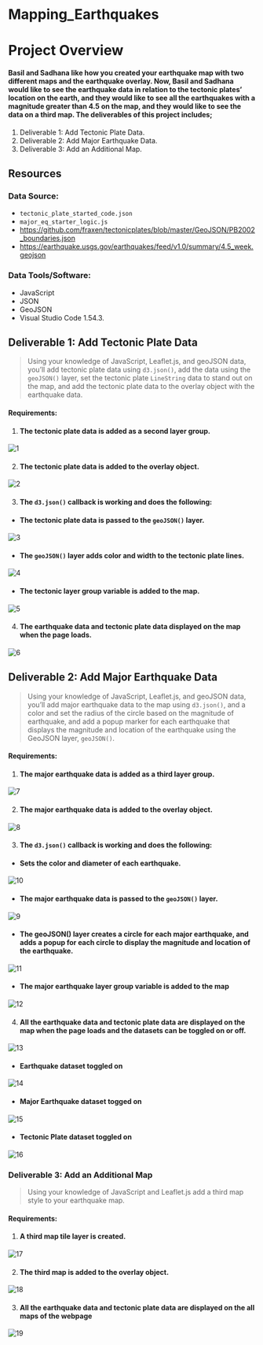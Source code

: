 # Mapping_Earthquakes
# Project Overview
#### Basil and Sadhana like how you created your earthquake map with two different maps and the earthquake overlay. Now, Basil and Sadhana would like to see the earthquake data in relation to the tectonic plates’ location on the earth, and they would like to see all the earthquakes with a magnitude greater than 4.5 on the map, and they would like to see the data on a third map. The deliverables of this project includes;
1. Deliverable 1: Add Tectonic Plate Data.
2. Deliverable 2: Add Major Earthquake Data.
3. Deliverable 3: Add an Additional Map.

## Resources
### Data Source: 
- `tectonic_plate_started_code.json` 
- `major_eq_starter_logic.js`
- [](url)https://github.com/fraxen/tectonicplates/blob/master/GeoJSON/PB2002_boundaries.json
- [](url)https://earthquake.usgs.gov/earthquakes/feed/v1.0/summary/4.5_week.geojson

### Data Tools/Software: 
- JavaScript
- JSON
- GeoJSON
- Visual Studio Code 1.54.3.

## Deliverable 1: Add Tectonic Plate Data
> Using your knowledge of JavaScript, Leaflet.js, and geoJSON data, you’ll add tectonic plate data using `d3.json()`, add the data using the `geoJSON()` layer, set the tectonic plate `LineString` data to stand out on the map, and add the tectonic plate data to the overlay object with the earthquake data.
#### Requirements:
1. #### The tectonic plate data is added as a second layer group.
![1](https://user-images.githubusercontent.com/76136277/112700319-4165da80-8e64-11eb-937a-17eb5486c297.PNG)

2. #### The tectonic plate data is added to the overlay object.
![2](https://user-images.githubusercontent.com/76136277/112700372-62c6c680-8e64-11eb-96f5-03f7edcda2b0.PNG)

3. #### The `d3.json()` callback is working and does the following:
 - #### The tectonic plate data is passed to the `geoJSON()` layer.      
![3](https://user-images.githubusercontent.com/76136277/112700524-bc2ef580-8e64-11eb-83f8-3d0c77edacf4.PNG)
            
   - #### The `geoJSON()` layer adds color and width to the tectonic plate lines.             
![4](https://user-images.githubusercontent.com/76136277/112700633-f5676580-8e64-11eb-95e0-072222e12024.PNG)

   - #### The tectonic layer group variable is added to the map. 
![5](https://user-images.githubusercontent.com/76136277/112700737-29db2180-8e65-11eb-8fb2-78e9825081f2.PNG)

4. #### The earthquake data and tectonic plate data displayed on the map when the page loads.
![6](https://user-images.githubusercontent.com/76136277/112700920-99511100-8e65-11eb-8231-65fedc35d3e7.PNG)

## Deliverable 2: Add Major Earthquake Data 
> Using your knowledge of JavaScript, Leaflet.js, and geoJSON data, you’ll add major earthquake data to the map using `d3.json()`, and a color and set the radius of the circle based on the magnitude of earthquake, and add a popup marker for each earthquake that displays the magnitude and location of the earthquake using the GeoJSON layer, `geoJSON()`.
#### Requirements:
1. #### The major earthquake data is added as a third layer group.
![7](https://user-images.githubusercontent.com/76136277/112701935-56dd0380-8e68-11eb-9222-13f323e25be0.PNG)

2. #### The major earthquake data is added to the overlay object.
![8](https://user-images.githubusercontent.com/76136277/112701976-73793b80-8e68-11eb-9a96-0a6c17a48066.PNG)

3. #### The `d3.json()` callback is working and does the following:
 - #### Sets the color and diameter of each earthquake.
![10](https://user-images.githubusercontent.com/76136277/112702061-ade2d880-8e68-11eb-8065-fd51e60c3274.PNG)

 - #### The major earthquake data is passed to the `geoJSON()` layer.
![9](https://user-images.githubusercontent.com/76136277/112702157-ef738380-8e68-11eb-873b-316ec1992171.PNG)

 - #### The geoJSON() layer creates a circle for each major earthquake, and adds a popup for each circle to display the magnitude and location of the earthquake.
![11](https://user-images.githubusercontent.com/76136277/112702206-116d0600-8e69-11eb-9d53-ec0d6b3debac.PNG)

 - #### The major earthquake layer group variable is added to the map
![12](https://user-images.githubusercontent.com/76136277/112702237-2b0e4d80-8e69-11eb-99ba-5e80cb60ea55.PNG)

4. #### All the earthquake data and tectonic plate data are displayed on the map when the page loads and the datasets can be toggled on or off.
![13](https://user-images.githubusercontent.com/76136277/112702285-5729ce80-8e69-11eb-8e71-6d5d3ec724eb.PNG)

- #### Earthquake dataset toggled on
![14](https://user-images.githubusercontent.com/76136277/112702641-93a9fa00-8e6a-11eb-8e2a-bfcc61a2385f.PNG)

- #### Major Earthquake dataset togged on
![15](https://user-images.githubusercontent.com/76136277/112702654-9c9acb80-8e6a-11eb-8ecf-9777733ee556.PNG)

- #### Tectonic Plate dataset toggled on
![16](https://user-images.githubusercontent.com/76136277/112702714-e1266700-8e6a-11eb-936b-bf7c986b6648.PNG)

### Deliverable 3: Add an Additional Map
> Using your knowledge of JavaScript and Leaflet.js add a third map style to your earthquake map.
#### Requirements:
1. #### A third map tile layer is created.
![17](https://user-images.githubusercontent.com/76136277/112702856-4a0ddf00-8e6b-11eb-9fb0-fba02e483b1c.PNG)

2. #### The third map is added to the overlay object.
![18](https://user-images.githubusercontent.com/76136277/112702887-63af2680-8e6b-11eb-990d-037a463042e1.PNG)

3. #### All the earthquake data and tectonic plate data are displayed on the all maps of the webpage
![19](https://user-images.githubusercontent.com/76136277/112702939-8a6d5d00-8e6b-11eb-8709-a8f25fb6247a.PNG)


